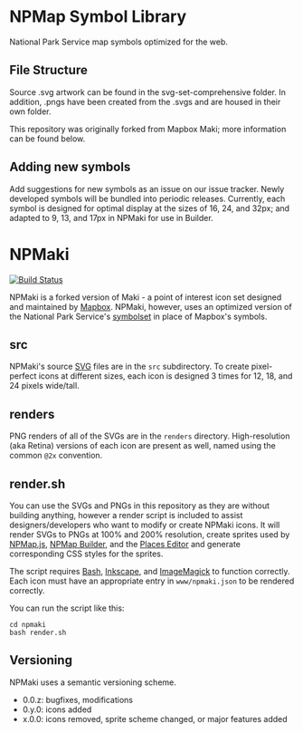 # NPMap Symbol Library

National Park Service map symbols optimized for the web.

## File Structure

Source .svg artwork can be found in the svg-set-comprehensive folder. In addition, .pngs have been created from the .svgs and are housed in their own folder.

This repository was originally forked from Mapbox Maki; more information can be found below.

## Adding new symbols

Add suggestions for new symbols as an issue on our issue tracker. Newly developed symbols will be bundled into periodic releases. Currently, each symbol is designed for optimal display at the sizes of 16, 24, and 32px; and adapted to 9, 13, and 17px in NPMaki for use in Builder.

# NPMaki

[![Build Status](https://travis-ci.org/nationalparkservice/npmaki.png?branch=gh-pages)](https://travis-ci.org/nationalparkservice/npmaki)

NPMaki is a forked version of Maki - a point of interest icon set designed and maintained by [Mapbox](https://www.mapbox.com). NPMaki, however, uses an optimized version of the National Park Service's [symbolset](http://www.nps.gov/hfc/carto/map-symbols.cfm) in place of Mapbox's symbols.

## src

NPMaki's source [SVG](http://en.wikipedia.org/wiki/Scalable_Vector_Graphics) files are in the `src` subdirectory. To create pixel-perfect icons at different sizes, each icon is designed 3 times for 12, 18, and 24 pixels wide/tall.

## renders

PNG renders of all of the SVGs are in the `renders` directory. High-resolution (aka Retina) versions of each icon are present as well, named using the common `@2x` convention.

## render.sh

You can use the SVGs and PNGs in this repository as they are without building anything, however a render script is included to assist designers/developers who want to modify or create NPMaki icons. It will render SVGs to PNGs at 100% and 200% resolution, create sprites used by [NPMap.js](https://github.com/nationalparkservice/npmap.js), [NPMap Builder](https://github.com/nationalparkservice/npmap-builder), and the [Places Editor](https://github.com/nationalparkservice/places-editor) and generate corresponding CSS styles for the sprites.

The script requires [Bash](http://www.gnu.org/software/bash/bash.html), [Inkscape](http://inkscape.org), and [ImageMagick](http://www.imagemagick.org/) to function correctly. Each icon must have an appropriate entry in `www/npmaki.json` to be rendered correctly.

You can run the script like this:

    cd npmaki
    bash render.sh

## Versioning

NPMaki uses a semantic versioning scheme.

* 0.0.z: bugfixes, modifications
* 0.y.0: icons added
* x.0.0: icons removed, sprite scheme changed, or major features added
